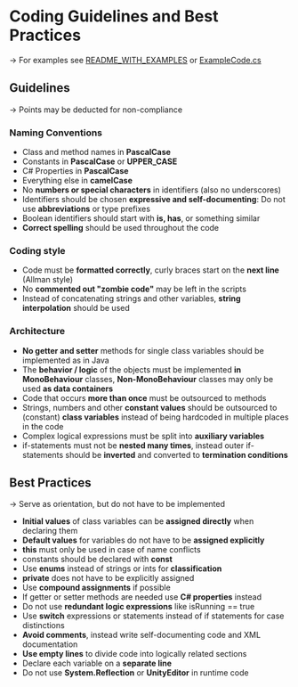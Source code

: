 # Coding Guidelines and Best Practices
-> For examples see [README_WITH_EXAMPLES](README_WITH_EXAMPLES.md) or [ExampleCode.cs](ExampleCode.cs)

## Guidelines
-> Points may be deducted for non-compliance

### Naming Conventions

* Class and method names in **PascalCase**
* Constants in **PascalCase** or **UPPER_CASE**
* C# Properties in **PascalCase**
* Everything else in **camelCase**
* No **numbers or special characters** in identifiers (also no underscores)
* Identifiers should be chosen **expressive and self-documenting**: Do not use **abbreviations** or type prefixes
* Boolean identifiers should start with **is, has**, or something similar
* **Correct spelling** should be used throughout the code

### Coding style
* Code must be **formatted correctly**, curly braces start on the **next line** (Allman style)
* No **commented out "zombie code"** may be left in the scripts
* Instead of concatenating strings and other variables, **string interpolation** should be used

### Architecture
* **No getter and setter** methods for single class variables should be implemented as in Java
* The **behavior / logic** of the objects must be implemented **in MonoBehaviour** classes, **Non-MonoBehaviour** classes may only be used **as data containers**
* Code that occurs **more than once** must be outsourced to methods
* Strings, numbers and other **constant values** should be outsourced to (constant) **class variables** instead of being hardcoded in multiple places in the code
* Complex logical expressions must be split into **auxiliary variables**
* if-statements must not be **nested many times**, instead outer if-statements should be **inverted** and converted to **termination conditions**

## Best Practices
-> Serve as orientation, but do not have to be implemented

* **Initial values** of class variables can be **assigned directly** when declaring them
* **Default values** for variables do not have to be **assigned explicitly**
* **this** must only be used in case of name conflicts
* constants should be declared with **const**
* Use **enums** instead of strings or ints for **classification**
* **private** does not have to be explicitly assigned
* Use **compound assignments** if possible
* If getter or setter methods are needed use **C# properties** instead
* Do not use **redundant logic expressions** like isRunning == true
* Use **switch** expressions or statements instead of if statements for case distinctions
* **Avoid comments**, instead write self-documenting code and XML documentation
* **Use empty lines** to divide code into logically related sections
* Declare each variable on a **separate line**
* Do not use **System.Reflection** or **UnityEditor** in runtime code
